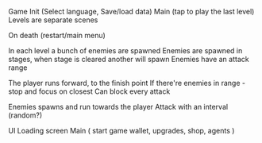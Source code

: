 ﻿Game
Init (Select language, Save/load data)
Main (tap to play the last level)
Levels are separate scenes

On death (restart/main menu)


In each level a bunch of enemies are spawned
Enemies are spawned in stages, when stage is cleared another will spawn
Enemies have an attack range

The player runs forward, to the finish point
If there're enemies in range - stop and focus on closest
Can block every attack

Enemies spawns and run towards the player
Attack with an interval (random?)

UI
Loading screen
Main (
start game
wallet,
upgrades,
shop,
agents
)
